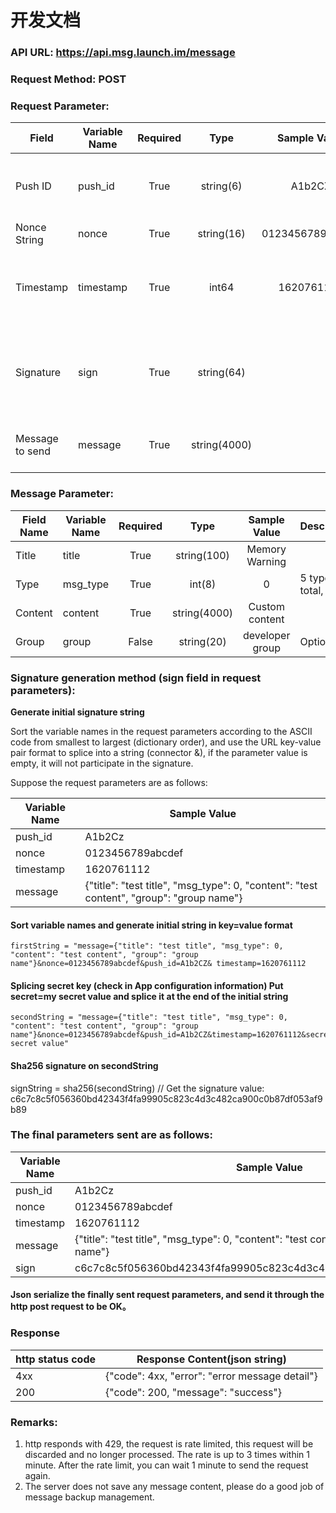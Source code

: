 # 开发文档

### API URL: https://api.msg.launch.im/message

### Request Method: POST

### Request Parameter:
Field|Variable Name|Required|Type|Sample Value|Description
---|---|:---:|:---:|:---:|---
Push ID|push_id|True|string(6)|A1b2CZ|Obtain from App application configuration information
Nonce String|nonce|True|string(16)|0123456789abcdef|A-Za-z0-9
Timestamp|timestamp|True|int64|1620761112|Unix timestamp (seconds), valid within 1 minute of the current time
Signature|sign|True|string(64)| |sha256 check value, see the signature generation method below
Message to send|message|True|string(4000)| |json string, see message parameters for fields

### Message Parameter:
Field Name|Variable Name|Required|Type|Sample Value|Description
---|---|:---:|:---:|:---:|---
Title|title|True|string(100)|Memory Warning|
Type|msg_type|True|int(8)|0|5 types in total, 0-5
Content|content|True|string(4000)|Custom content|
Group|group|False|string(20)| developer group |Optional

### Signature generation method (sign field in request parameters):
**Generate initial signature string**

Sort the variable names in the request parameters according to the ASCII code from smallest to largest (dictionary order), and use the URL key-value pair format to splice into a string (connector &), if the parameter value is empty, it will not participate in the signature.

Suppose the request parameters are as follows:

Variable Name|Sample Value
---|---
push_id|A1b2Cz
nonce|0123456789abcdef
timestamp|1620761112
message|{"title": "test title", "msg_type": 0, "content": "test content", "group": "group name"}


#### Sort variable names and generate initial string in key=value format
```
firstString = "message={"title": "test title", "msg_type": 0, "content": "test content", "group": "group name"}&nonce=0123456789abcdef&push_id=A1b2CZ& timestamp=1620761112
```
#### Splicing secret key (check in App configuration information) Put secret=my secret value and splice it at the end of the initial string
```
secondString = "message={"title": "test title", "msg_type": 0, "content": "test content", "group": "group name"}&nonce=0123456789abcdef&push_id=A1b2CZ&timestamp=1620761112&secret=my secret value"
```

#### Sha256 signature on secondString
signString = sha256(secondString) // Get the signature value: c6c7c8c5f056360bd42343f4fa99905c823c4d3c482ca900c0b87df053af9b89

### The final parameters sent are as follows:

Variable Name|Sample Value
---|---
push_id|A1b2Cz
nonce|0123456789abcdef
timestamp|1620761112
message|{"title": "test title", "msg_type": 0, "content": "test content", "group": "group name"}
sign|c6c7c8c5f056360bd42343f4fa99905c823c4d3c482ca900c0b87df053af9b89

#### Json serialize the finally sent request parameters, and send it through the http post request to be OK。

### Response
http status code|Response Content(json string)
---|---
4xx|{"code": 4xx, "error": "error message detail"}
200|{"code": 200, "message": "success"}

### Remarks:
1. http responds with 429, the request is rate limited, this request will be discarded and no longer processed. The rate is up to 3 times within 1 minute. After the rate limit, you can wait 1 minute to send the request again.
0. The server does not save any message content, please do a good job of message backup management.
